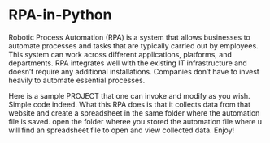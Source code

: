 # RPA-in-Python
Robotic Process Automation (RPA) is a system that allows businesses to automate processes and tasks that are typically carried out by employees. This system can work across different applications, platforms, and departments. RPA integrates well with the existing IT infrastructure and doesn’t require any additional installations. Companies don’t have to invest heavily to automate essential processes. 

Here is a sample PROJECT that one can invoke and modify as you wish. Simple code indeed. What this RPA does is that it collects data from that website and create a spreadsheet in the same folder where the automation file is saved. open the folder wheree you stored the automation file where u will find an spreadsheet file to open and view collected data. Enjoy!
